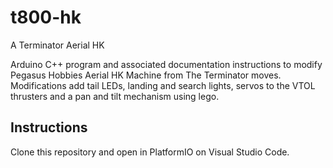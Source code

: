 # t800-hk
A Terminator Aerial HK

Arduino C++ program and associated documentation instructions to modify Pegasus Hobbies Aerial HK Machine from The Terminator moves. Modifications add tail LEDs, landing and search lights, servos to the VTOL thrusters and a pan and tilt mechanism using lego.

## Instructions

Clone this repository and open in PlatformIO on Visual Studio Code.
